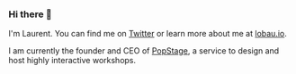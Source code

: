 ### Hi there 👋

I'm Laurent. You can find me on [Twitter](https://twitter.com/lobau) or learn more about me at [lobau.io](https://lobau.io/).

I am currently the founder and CEO of [PopStage](https://popstage.com/), a service to design and host highly interactive workshops.


<!--
**lobau/lobau** is a ✨ _special_ ✨ repository because its `README.md` (this file) appears on your GitHub profile.

Here are some ideas to get you started:

- 🔭 I’m currently working on ...
- 🌱 I’m currently learning ...
- 👯 I’m looking to collaborate on ...
- 🤔 I’m looking for help with ...
- 💬 Ask me about ...
- 📫 How to reach me: ...
- 😄 Pronouns: ...
- ⚡ Fun fact: ...
-->
